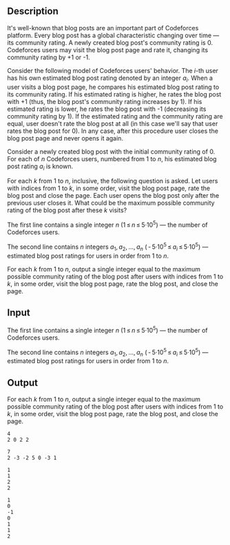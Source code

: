 ## Description

<div><p>It's well-known that blog posts are an important part of Codeforces platform. Every blog post has a global characteristic changing over time&nbsp;— its <span class="tex-font-style-underline">community rating</span>. A newly created blog post's community rating is 0. Codeforces users may visit the blog post page and rate it, changing its community rating by +1 or -1.</p><p>Consider the following model of Codeforces users' behavior. The <span class="tex-span"><i>i</i></span>-th user has his own <span class="tex-font-style-underline">estimated blog post rating</span> denoted by an integer <span class="tex-span"><i>a</i><sub class="lower-index"><i>i</i></sub></span>. When a user visits a blog post page, he compares his estimated blog post rating to its community rating. If his estimated rating is higher, he rates the blog post with +1 (thus, the blog post's community rating increases by 1). If his estimated rating is lower, he rates the blog post with -1 (decreasing its community rating by 1). If the estimated rating and the community rating are equal, user doesn't rate the blog post at all (in this case we'll say that user rates the blog post for 0). In any case, after this procedure user closes the blog post page and never opens it again.</p><p>Consider a newly created blog post with the initial community rating of 0. For each of <span class="tex-span"><i>n</i></span> Codeforces users, numbered from 1 to <span class="tex-span"><i>n</i></span>, his estimated blog post rating <span class="tex-span"><i>a</i><sub class="lower-index"><i>i</i></sub></span> is known.</p><p>For each <span class="tex-span"><i>k</i></span> from 1 to <span class="tex-span"><i>n</i></span>, inclusive, the following question is asked. Let users with indices from 1 to <span class="tex-span"><i>k</i></span>, <span class="tex-font-style-bf">in some order</span>, visit the blog post page, rate the blog post and close the page. Each user opens the blog post only after the previous user closes it. What could be the maximum possible community rating of the blog post after these <span class="tex-span"><i>k</i></span> visits?</p></div><div class="input-specification"><p>The first line contains a single integer <span class="tex-span"><i>n</i></span> (<span class="tex-span">1 ≤ <i>n</i> ≤ 5·10<sup class="upper-index">5</sup></span>)&nbsp;— the number of Codeforces users.</p><p>The second line contains <span class="tex-span"><i>n</i></span> integers <span class="tex-span"><i>a</i><sub class="lower-index">1</sub>, <i>a</i><sub class="lower-index">2</sub>, ..., <i>a</i><sub class="lower-index"><i>n</i></sub></span> (<span class="tex-span"> - 5·10<sup class="upper-index">5</sup> ≤ <i>a</i><sub class="lower-index"><i>i</i></sub> ≤ 5·10<sup class="upper-index">5</sup></span>)&nbsp;— estimated blog post ratings for users in order from 1 to <span class="tex-span"><i>n</i></span>.</p></div><div class="output-specification"><p>For each <span class="tex-span"><i>k</i></span> from 1 to <span class="tex-span"><i>n</i></span>, output a single integer equal to the maximum possible community rating of the blog post after users with indices from 1 to <span class="tex-span"><i>k</i></span>, in some order, visit the blog post page, rate the blog post, and close the page.</p></div>

## Input

<p>The first line contains a single integer <span class="tex-span"><i>n</i></span> (<span class="tex-span">1 ≤ <i>n</i> ≤ 5·10<sup class="upper-index">5</sup></span>)&nbsp;— the number of Codeforces users.</p><p>The second line contains <span class="tex-span"><i>n</i></span> integers <span class="tex-span"><i>a</i><sub class="lower-index">1</sub>, <i>a</i><sub class="lower-index">2</sub>, ..., <i>a</i><sub class="lower-index"><i>n</i></sub></span> (<span class="tex-span"> - 5·10<sup class="upper-index">5</sup> ≤ <i>a</i><sub class="lower-index"><i>i</i></sub> ≤ 5·10<sup class="upper-index">5</sup></span>)&nbsp;— estimated blog post ratings for users in order from 1 to <span class="tex-span"><i>n</i></span>.</p>

## Output

<p>For each <span class="tex-span"><i>k</i></span> from 1 to <span class="tex-span"><i>n</i></span>, output a single integer equal to the maximum possible community rating of the blog post after users with indices from 1 to <span class="tex-span"><i>k</i></span>, in some order, visit the blog post page, rate the blog post, and close the page.</p>





```input1
4
2 0 2 2

```




```input2
7
2 -3 -2 5 0 -3 1

```




```output1
1
1
2
2

```




```output2
1
0
-1
0
1
1
2

```



